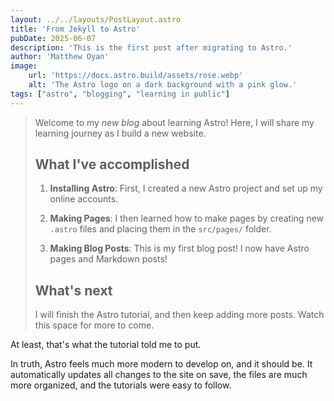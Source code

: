 ```yaml
---
layout: ../../layouts/PostLayout.astro
title: 'From Jekyll to Astro'
pubDate: 2025-06-07
description: 'This is the first post after migrating to Astro.'
author: 'Matthew Oyan'
image:
    url: 'https://docs.astro.build/assets/rose.webp'
    alt: 'The Astro logo on a dark background with a pink glow.'
tags: ["astro", "blogging", "learning in public"]
---
```


> Welcome to my _new blog_ about learning Astro! Here, I will share my learning journey as I build a new website.
>
> ## What I've accomplished
>
> 1. **Installing Astro**: First, I created a new Astro project and set up my online accounts.
>
> 2. **Making Pages**: I then learned how to make pages by creating new `.astro` files and placing them in the `src/pages/` folder.
>
> 3. **Making Blog Posts**: This is my first blog post! I now have Astro pages and Markdown posts!
>
> ## What's next
>
> I will finish the Astro tutorial, and then keep adding more posts. Watch this space for more to come.

At least, that's what the tutorial told me to put.

In truth, Astro feels much more modern to develop on, and it should be. It automatically updates all changes to the site on save, the files are much more organized, and the tutorials were easy to follow.
